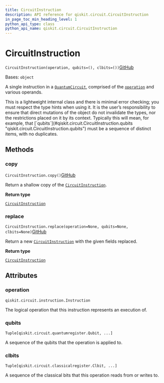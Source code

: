 ```yaml
---
title: CircuitInstruction
description: API reference for qiskit.circuit.CircuitInstruction
in_page_toc_min_heading_level: 1
python_api_type: class
python_api_name: qiskit.circuit.CircuitInstruction
---
```


# CircuitInstruction

<span id="qiskit.circuit.CircuitInstruction" />

`CircuitInstruction(operation, qubits=(), clbits=())`[GitHub](https://github.com/qiskit/qiskit/tree/stable/0.41/qiskit/circuit/quantumcircuitdata.py "view source code")

Bases: `object`

A single instruction in a [`QuantumCircuit`](qiskit.circuit.QuantumCircuit "qiskit.circuit.QuantumCircuit"), comprised of the [`operation`](#qiskit.circuit.CircuitInstruction.operation "qiskit.circuit.CircuitInstruction.operation") and various operands.

<Admonition title="Warning" type="caution">
  This is a lightweight internal class and there is minimal error checking; you must respect the type hints when using it. It is the user’s responsibility to ensure that direct mutations of the object do not invalidate the types, nor the restrictions placed on it by its context. Typically this will mean, for example, that [`qubits`](#qiskit.circuit.CircuitInstruction.qubits "qiskit.circuit.CircuitInstruction.qubits") must be a sequence of distinct items, with no duplicates.
</Admonition>

## Methods

### copy

<span id="qiskit.circuit.CircuitInstruction.copy" />

`CircuitInstruction.copy()`[GitHub](https://github.com/qiskit/qiskit/tree/stable/0.41/qiskit/circuit/quantumcircuitdata.py "view source code")

Return a shallow copy of the [`CircuitInstruction`](qiskit.circuit.CircuitInstruction "qiskit.circuit.CircuitInstruction").

**Return type**

[`CircuitInstruction`](qiskit.circuit.CircuitInstruction "qiskit.circuit.quantumcircuitdata.CircuitInstruction")

### replace

<span id="qiskit.circuit.CircuitInstruction.replace" />

`CircuitInstruction.replace(operation=None, qubits=None, clbits=None)`[GitHub](https://github.com/qiskit/qiskit/tree/stable/0.41/qiskit/circuit/quantumcircuitdata.py "view source code")

Return a new [`CircuitInstruction`](qiskit.circuit.CircuitInstruction "qiskit.circuit.CircuitInstruction") with the given fields replaced.

**Return type**

[`CircuitInstruction`](qiskit.circuit.CircuitInstruction "qiskit.circuit.quantumcircuitdata.CircuitInstruction")

## Attributes

<span id="qiskit.circuit.CircuitInstruction.operation" />

### operation

`qiskit.circuit.instruction.Instruction`

The logical operation that this instruction represents an execution of.

<span id="qiskit.circuit.CircuitInstruction.qubits" />

### qubits

`Tuple[qiskit.circuit.quantumregister.Qubit, ...]`

A sequence of the qubits that the operation is applied to.

<span id="qiskit.circuit.CircuitInstruction.clbits" />

### clbits

`Tuple[qiskit.circuit.classicalregister.Clbit, ...]`

A sequence of the classical bits that this operation reads from or writes to.


